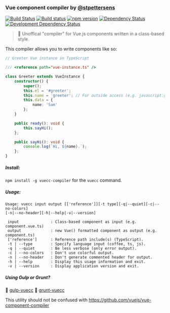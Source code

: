 ### Vue component compiler by [@stpettersens](https://github.com/stpettersens)
[![Build Status](https://travis-ci.org/stpettersens/vue-component-compiler.png?branch=master)](https://travis-ci.org/stpettersens/vue-component-compiler)
[![Build status](https://ci.appveyor.com/api/projects/status/8069glp56dcrma9t?svg=true)](https://ci.appveyor.com/project/stpettersens/vue-component-compiler)
[![npm version](https://badge.fury.io/js/vuecc-compiler.svg)](http://npmjs.org/package/vuecc-compiler)
[![Dependency Status](https://david-dm.org/stpettersens/vue-component-compiler.png?theme=shields.io)](https://david-dm.org/stpettersens/vue-component-compiler) [![Development Dependency Status](https://david-dm.org/stpettersens/vue-component-compiler/dev-status.png?theme=shields.io)](https://david-dm.org/stpettersens/vue-component-compiler#info=devDependencies)

> :mount_fuji: Unoffical "compiler" for Vue.js components written in a class-based style.

This compiler allows you to write components like so:

```ts
// Greeter Vue instance in TypeScript

/// <reference path="vue-instance.ts" />

class Greeter extends VueInstance {
	constructor() {
		super();
		this.el = '#greeter';
		this.name = 'greeter'; // For outside access (e.g. javascript:greeter.sayHi()).
		this.data = {
		    name: 'Sam'
		};
	}

	public ready(): void {
		this.sayHi();
	};

	public sayHi(): void {
		console.log(`Hi, ${name}.`);
	};
}
```

##### Install:

`npm install -g vuecc-compiler` for the `vuecc` command.

##### Usage:

```
Usage: vuecc input output [['reference']][-t type][-q|--quiet][-c|--no-colors]
[-n|--no-header][-h|--help|-v|--version]

 input              : Class-based component as input (e.g. component.vue.ts)
 output             : new Vue() formatted component as output (e.g. component.ts)
 ['reference']      : Reference path include(s) (TypeScript).
 -t | --type        : Specify language input (coffee, ts, js).
 -q | --quiet       : Be less verbose (only error output).
 -c | --no-colors   : Don't use colorful output.
 -n | --no-header   : Don't generate commented header for output.
 -h | --help        : Display this usage information and exit.
 -v | --version     : Display application version and exit.
 ```

##### Using Gulp or Grunt?

:tropical_drink: [gulp-vuecc](http://github.com/stpettersens/gulp-vuecc)
:boar: [grunt-vuecc](http://github.com/stpettersens/grunt-vuecc)

This utility should not be confused with https://github.com/vuejs/vue-component-compiler
